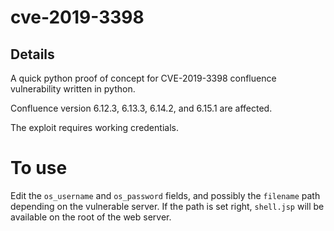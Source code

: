 # cve-2019-3398
## Details
A quick python proof of concept for CVE-2019-3398 confluence vulnerability written in python.

Confluence version 6.12.3, 6.13.3, 6.14.2, and 6.15.1 are affected.

The exploit requires working credentials.
# To use
Edit the `os_username` and `os_password` fields, and possibly the `filename` path depending on the vulnerable server. If the path is set right, `shell.jsp` will be available on the root of the web server.
